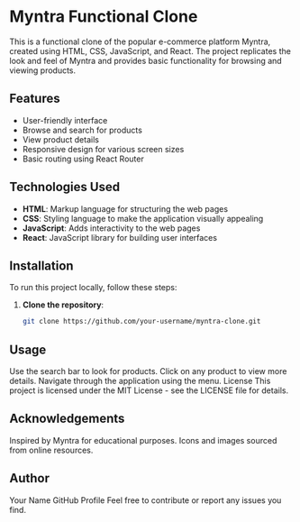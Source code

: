 # Myntra Functional Clone  

This is a functional clone of the popular e-commerce platform Myntra, created using HTML, CSS, JavaScript, and React. The project replicates the look and feel of Myntra and provides basic functionality for browsing and viewing products.  

## Features  

- User-friendly interface  
- Browse and search for products  
- View product details  
- Responsive design for various screen sizes  
- Basic routing using React Router  

## Technologies Used  

- **HTML**: Markup language for structuring the web pages  
- **CSS**: Styling language to make the application visually appealing  
- **JavaScript**: Adds interactivity to the web pages  
- **React**: JavaScript library for building user interfaces  

## Installation  

To run this project locally, follow these steps:  

1. **Clone the repository**:  
   ```bash  
   git clone https://github.com/your-username/myntra-clone.git

## Usage
Use the search bar to look for products.
Click on any product to view more details.
Navigate through the application using the menu.
License
This project is licensed under the MIT License - see the LICENSE file for details.

## Acknowledgements
Inspired by Myntra for educational purposes.
Icons and images sourced from online resources.

## Author
Your Name
GitHub Profile
Feel free to contribute or report any issues you find.
